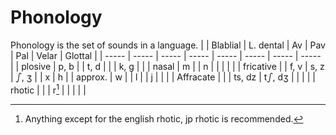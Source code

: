 # Phonology
Phonology is the set of sounds in a language.
|  | Blablial | L. dental | Av | Pav | Pal | Velar | Glottal |
| ----- | ----- | ----- | ----- | ----- | ----- | ----- | ----- |
| plosive | p, b |  | t, d |  |  | k, g |  |
| nasal | m |  | n |  |  |  |  |
| fricative |  | f, v | s, z | ഽ, ʒ |  | x | h |
| approx. | w |  | l |  | j |  |  |
| Affracate  |  |  | ts, dz | tഽ, dʒ |  |  |  |
| rhotic |  |  | r[^1] |  |  |  |  |

[^1]: Anything except for the english rhotic, jp rhotic is recommended.
